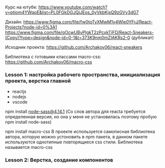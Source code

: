 Курс на ютубе:
https://www.youtube.com/watch?v=ptiom4YWqoE&list=PL0FGkDGJQjJEos_0yVkbKjsQ9zGVy3dG7

Дизайн: 
https://www.figma.com/file/fw0toTyXMwM1y4WIe0YFrJ/React-Projects?node-id=0%3A1
https://www.figma.com/file/gOcwUBvPlgkT2zPcxkTjFD/React-Sneakers-(Copy)?type=design&node-id=0-1&t=373K9nm0mZIAKRs2-0 (дубликат)

Исходник проекта: 
https://github.com/Archakov06/react-sneakers

Библиотека с готовыми классами macro-css: 
https://github.com/Archakov06/macro-css



### Lesson 1: настройка рабочего пространства, инициализация проекта, верстка главной
- reactjs
- nodejs
- vscode

npm install node-sass@4.14.1 (Со слов автора для reacta требуется определенная версия, но она у меня не установилась поэтому пробую npm install node-sass)

npm install macro-css В проекте используется самописная библиотека автора, которую можно устоновить в npm пакета, в данном пакете используются однотипные повторящиеся css стили. Библиотека называется macro-css



### Lesson 2: Верстка, создание компонентов






